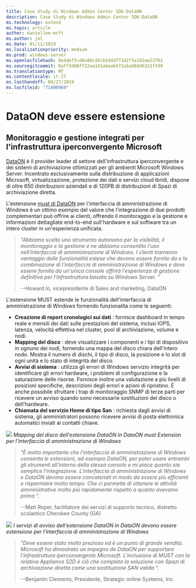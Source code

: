 ```yaml
---
title: Case Study di Windows Admin Center SDK-DataON
description: Case Study di Windows Admin Center SDK-DataON
ms.technology: extend
ms.topic: article
author: daniellee-msft
ms.author: jol
ms.date: 01/11/2019
ms.localizationpriority: medium
ms.prod: windows-server
ms.openlocfilehash: 0e4def5cd8a88cd5cb5d4df71d2f3a192ae23701
ms.sourcegitcommit: 6aff3d88ff22ea141a6ea6572a5ad8dd6321f199
ms.translationtype: MT
ms.contentlocale: it-IT
ms.lasthandoff: 09/27/2019
ms.locfileid: "71406969"
---
```

# <a name="dataon-must-extension"></a>DataON deve essere estensione

## <a name="integrated-monitoring-and-management-for-microsoft-hyper-converged-infrastructure"></a>Monitoraggio e gestione integrati per l'infrastruttura iperconvergente Microsoft

[DataON](http://www.dataonstorage.com/) è il provider leader di settore dell'infrastruttura iperconvergente e dei sistemi di archiviazione ottimizzati per gli ambienti Microsoft Windows Server. Incentrato esclusivamente sulla distribuzione di applicazioni Microsoft, virtualizzazione, protezione dei dati e servizi cloud ibridi, dispone di oltre 650 distribuzioni aziendali e di 120PB di distribuzioni di Spazi di archiviazione diretta.

L'estensione [must di DataON](http://www.dataonstorage.com/must) per l'interfaccia di amministrazione di Windows è un ottimo esempio del valore che l'integrazione di due prodotti complementari può offrire ai clienti, offrendo il monitoraggio e la gestione e informazioni dettagliate end-to-end sull'hardware e sul software tra un intero cluster in un'esperienza unificata.

> <cite>"Abbiamo scelto uno strumento autonomo per la visibilità, il monitoraggio e la gestione e ne abbiamo consentito l'uso nell'interfaccia di amministrazione di Windows. I clienti trarranno vantaggio dalle funzionalità estese che devono essere fornite da e la combinazione di l'interfaccia di amministrazione di Windows e deve essere fornita da un'unica console offrirà l'esperienza di gestione definitiva per l'infrastruttura basata su Windows Server. "</cite>
>
> --Howard lo, vicepresidente di Sales and marketing, DataON

L'estensione MUST estende le funzionalità dell'interfaccia di amministrazione di Windows fornendo funzionalità come le seguenti:
- **Creazione di report cronologici sui dati** : fornisce dashboard in tempo reale e mensili dei dati sulle prestazioni del sistema, inclusi IOPS, latenza, velocità effettiva nel cluster, pool di archiviazione, volume e nodi.
- **Mapping del disco** : deve visualizzare i componenti e i tipi di dispositivo in ognuno dei nodi, fornendo una mappa del disco chiara dell'intero nodo. Mostra il numero di dischi, il tipo di disco, la posizione e lo slot di ogni unità e lo stato di integrità del disco.
- **Avvisi di sistema** : utilizza gli errori di Windows servizio integrità per identificare gli errori hardware, i problemi di configurazione e la saturazione delle risorse. Fornisce inoltre una valutazione a più livelli di posizioni specifiche, descrizioni degli errori e azioni di ripristino. È anche possibile sfruttare i trap di monitoraggio SNMP di terze parti per ricevere un avviso quando sono necessarie sostituzioni del disco o dell'hardware.
- **Chiamata del servizio Home di tipo San** : richiesta dagli avvisi di sistema, gli amministratori possono ricevere avvisi di posta elettronica automatici inviati ai contatti chiave.

![](../../media/extend-case-study-dataon/dataon-1.png)
*Mapping del disco dell'estensione DataON in DataON must Extension per l'interfaccia di amministrazione di Windows*

> <cite>"È molto importante che l'interfaccia di amministrazione di Windows consenta le estensioni, ad esempio DataON, per poter usare entrambi gli strumenti all'interno della stessa console e mi piace quanto sia semplice l'integrazione. L'interfaccia di amministrazione di Windows e DataON devono essere concatenati in modo da essere più efficienti e risparmiare molto tempo. Che ci permette di ottenere le attività amministrative molto più rapidamente rispetto a quanto avevamo prima ".</cite>
>
> --Matt Roper, facilitatore dei servizi di supporto tecnico, distretto scolastico Cherokee County (GA)

![](../../media/extend-case-study-dataon/dataon-2.png)
*I servizi di avviso dell'estensione DataON in DataON devono essere estensione per l'interfaccia di amministrazione di Windows*

> <cite>"Deve essere stato molto prezioso ed è un punto di grande vendita. Microsoft ha dimostrato un impegno da DataON per supportare l'infrastruttura iperconvergente Microsoft. L'inclusione di MUST con la relativa Appliance S2D è ciò che completa la soluzione con Spazi di archiviazione diretta come una sostituzione SAN valida ".</cite>
>
> --Benjamin Clements, Presidente, Strategic online Systems, Inc.
